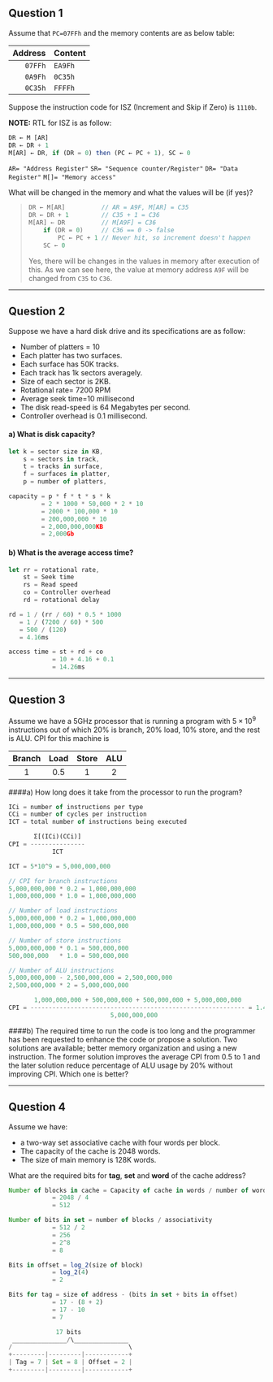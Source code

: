 <style>
    code {
        background-color: inherit!important;
    }
</style>

## Question 1
Assume that `PC=07FFh` and the memory contents are as below table:

| Address | Content |
| ------: | :------ |
| `07FFh` | `EA9Fh` |
| `0A9Fh` | `0C35h` |
| `0C35h` | `FFFFh` |

Suppose the instruction code for ISZ (Increment and Skip if Zero) is `1110b`.

**NOTE:** RTL for ISZ is as follow:
```js
DR ← M [AR]
DR ← DR + 1
M[AR] ← DR, if (DR = 0) then (PC ← PC + 1), SC ← 0
```

`AR= "Address Register"`
`SR= "Sequence counter/Register"`
`DR= "Data Register"`
`M[]= "Memory access"`

What will be changed in the memory and what the values will be (if yes)?

<blockquote>

```js
DR ← M[AR]          // AR = A9F, M[AR] = C35
DR ← DR + 1         // C35 + 1 = C36
M[AR] ← DR          // M[A9F] = C36
    if (DR = 0)     // C36 == 0 -> false
        PC ← PC + 1 // Never hit, so increment doesn't happen
    SC ← 0
```
Yes, there will be changes in the values in memory after execution of this. As we can see here, the value at memory address `A9F` will be changed from `C35` to `C36`.
</blockquote>

---
## Question 2
Suppose we have a hard disk drive and its specifications are as follow:
- Number of platters = 10
- Each platter has two surfaces.
- Each surface has 50K tracks.
- Each track has 1k sectors averagely.
- Size of each sector is 2KB.
- Rotational rate= 7200 RPM
- Average seek time=10 millisecond
- The disk read-speed is 64 Megabytes per second.
- Controller overhead is 0.1 millisecond.

#### a) What is disk capacity?
```js
let k = sector size in KB,
    s = sectors in track,
    t = tracks in surface,
    f = surfaces in platter,
    p = number of platters,

capacity = p * f * t * s * k
         = 2 * 1000 * 50,000 * 2 * 10
         = 2000 * 100,000 * 10
         = 200,000,000 * 10
         = 2,000,000,000KB
         = 2,000Gb
```

#### b) What is the average access time?
```js
let rr = rotational rate,
    st = Seek time
    rs = Read speed
    co = Controller overhead
    rd = rotational delay

rd = 1 / (rr / 60) * 0.5 * 1000
   = 1 / (7200 / 60) * 500
   = 500 / (120)
   = 4.16ms

access time = st + rd + co
            = 10 + 4.16 + 0.1
            = 14.26ms
```

---
## Question 3
Assume we have a 5GHz processor that is running a program with $5×10^9$ instructions out of which $20\%$ is branch, $20\%$ load, $10\%$ store, and the rest is ALU. CPI for this machine is

| Branch | Load  | Store |  ALU  |
| :----: | :---: | :---: | :---: |
|   1    |  0.5  |   1   |   2   |

####a) How long does it take from the processor to run the program?
```js
ICi = number of instructions per type
CCi = number of cycles per instruction
ICT = total number of instructions being executed

       Σ[(ICi)(CCi)]
CPI = ---------------
            ICT

ICT = 5*10^9 = 5,000,000,000

// CPI for branch instructions
5,000,000,000 * 0.2 = 1,000,000,000
1,000,000,000 * 1.0 = 1,000,000,000

// Number of load instructions
5,000,000,000 * 0.2 = 1,000,000,000
1,000,000,000 * 0.5 = 500,000,000

// Number of store instructions
5,000,000,000 * 0.1 = 500,000,000
500,000,000   * 1.0 = 500,000,000

// Number of ALU instructions
5,000,000,000 - 2,500,000,000 = 2,500,000,000
2,500,000,000 * 2 = 5,000,000,000

       1,000,000,000 + 500,000,000 + 500,000,000 + 5,000,000,000
CPI = ----------------------------------------------------------- = 1.4
                            5,000,000,000
```

####b) The required time to run the code is too long and the programmer has been requested to enhance the code or propose a solution. Two solutions are available; better memory organization and using a new instruction. The former solution improves the average CPI from $0.5$ to $1$ and the later solution reduce percentage of ALU usage by $20\%$ without improving CPI. Which one is better?



---
## Question 4

Assume we have:
- a two-way set associative cache with four words per block.
- The capacity of the cache is 2048 words.
- The size of main memory is 128K words.

What are the required bits for **tag**, **set** and **word** of the cache address?

```js
Number of blocks in cache = Capacity of cache in words / number of words in block
            = 2048 / 4
            = 512

Number of bits in set = number of blocks / associativity
            = 512 / 2
            = 256
            = 2^8
            = 8

Bits in offset = log_2(size of block)
            = log_2(4)
            = 2

Bits for tag = size of address - (bits in set + bits in offset)
            = 17 - (8 + 2)
            = 17 - 10
            = 7

             17 bits
 _______________/\_______________
/                                \
+---------|---------|------------+
| Tag = 7 | Set = 8 | Offset = 2 |
+---------|---------|------------+
```
